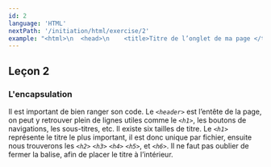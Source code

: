 ```yaml
---
id: 2
language: 'HTML'
nextPath: '/initiation/html/exercise/2'
example: "<html>\n  <head>\n    <title>Titre de l’onglet de ma page </title>\n   </head>\n   <body>\n      <header>\n         <h1>Titre h1</h1>\n         <h2>Titre h2</h2>\n         <h3>Titre h3</h3>\n         <h4>Titre h4</h4>\n         <h5>Titre h5</h5>\n         <h6>Titre h6</h6>\n      </header>\n  </body>\n</html>"
---
```


## Leçon 2

### L'encapsulation

Il est important de bien ranger son code. Le _`<header>`_ est l’entête de la page, on peut y retrouver plein de lignes utiles comme le _`<h1>`_, les boutons de navigations, les sous-titres, etc. Il existe six tailles de titre.
Le _`<h1>`_ représente le titre le plus important, il est donc unique par fichier, ensuite nous trouverons les _`<h2>`_ _`<h3>`_ _`<h4>`_ _`<h5>`_, et _`<h6>`_. Il ne faut pas oublier de fermer la balise, afin de placer le titre à l’intérieur.
